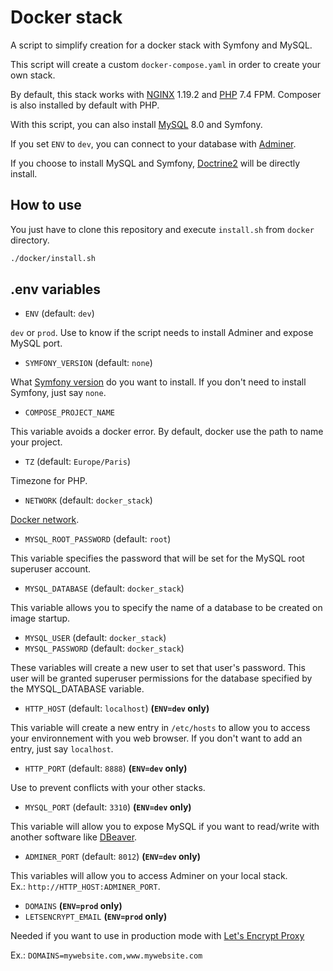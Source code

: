 # Docker stack

A script to simplify creation for a docker stack with Symfony and MySQL.

This script will create a custom `docker-compose.yaml` in order to
create your own stack.

By default, this stack works with [NGINX](https://www.nginx.com/) 1.19.2
and [PHP](https://www.php.net/) 7.4 FPM. Composer is also installed by
default with PHP.

With this script, you can also install [MySQL](https://www.mysql.com/)
8.0 and Symfony.

If you set `ENV` to `dev`, you can connect to your database with
[Adminer](https://www.adminer.org/).

If you choose to install MySQL and Symfony,
[Doctrine2](https://www.doctrine-project.org/) will be directly install.

## How to use

You just have to clone this repository and execute `install.sh` from
`docker` directory.

```bash
./docker/install.sh
```

## .env variables

- `ENV` (default: `dev`)

`dev` or `prod`. Use to know if the script needs to install Adminer and
expose MySQL port.

- `SYMFONY_VERSION` (default: `none`)

What [Symfony version](https://symfony.com/doc/current/setup.html) do
you want to install. If you don't need to install Symfony, just say
`none`.

- `COMPOSE_PROJECT_NAME`

This variable avoids a docker error. By default, docker use the path to
name your project.

- `TZ` (default: `Europe/Paris`)

Timezone for PHP.

- `NETWORK` (default: `docker_stack`)

[Docker network](https://docs.docker.com/network/).

- `MYSQL_ROOT_PASSWORD` (default: `root`)

This variable specifies the password that will be set for the MySQL root
superuser account.

- `MYSQL_DATABASE` (default: `docker_stack`)

This variable allows you to specify the name of a database to be created
on image startup.

- `MYSQL_USER` (default: `docker_stack`)
- `MYSQL_PASSWORD` (default: `docker_stack`)

These variables will create a new user to set that user's password. This
user will be granted superuser permissions for the database specified by
the MYSQL_DATABASE variable.

- `HTTP_HOST` (default: `localhost`) **(`ENV=dev` only)**

This variable will create a new entry in `/etc/hosts` to allow you to
access your environnement with you web browser. If you don't want to add
an entry, just say `localhost`.

- `HTTP_PORT` (default: `8888`) **(`ENV=dev` only)**

Use to prevent conflicts with your other stacks.

- `MYSQL_PORT` (default: `3310`) **(`ENV=dev` only)**

This variable will allow you to expose MySQL if you want to read/write
with another software like [DBeaver](https://dbeaver.io/).

- `ADMINER_PORT` (default: `8012`) **(`ENV=dev` only)**

This variables will allow you to access Adminer on your local stack.    
Ex.: `http://HTTP_HOST:ADMINER_PORT`.

- `DOMAINS` **(`ENV=prod` only)**
- `LETSENCRYPT_EMAIL` **(`ENV=prod` only)**

Needed if you want to use in production mode with
[Let's Encrypt Proxy](https://github.com/evertramos/docker-compose-letsencrypt-nginx-proxy-companion)

Ex.: `DOMAINS=mywebsite.com,www.mywebsite.com`
